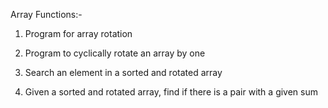 
Array Functions:-

1)  Program for array rotation


2)  Program to cyclically rotate an array by one


3)  Search an element in a sorted and rotated array


4)  Given a sorted and rotated array, find if there is a pair with a given sum
